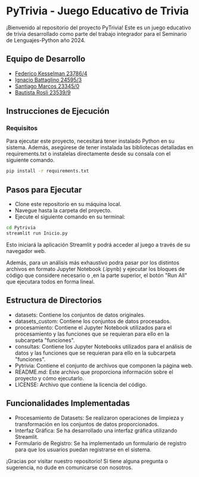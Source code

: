 # PyTrivia - Juego Educativo de Trivia

¡Bienvenido al repositorio del proyecto PyTrivia! Este es un juego educativo de trivia desarrollado como parte del trabajo integrador para el Seminario de Lenguajes-Python año 2024.

## Equipo de Desarrollo
- [Federico Kesselman 23786/4](https://gitlab.catedras.linti.unlp.edu.ar/kesselmanfederico)
- [Ignacio Battaglino 24595/3](https://gitlab.catedras.linti.unlp.edu.ar/battaglinoignacio)
- [Santiago Marcos 23345/0](https://gitlab.catedras.linti.unlp.edu.ar/santiago0105)
- [Bautista Rosli 23539/9](https://gitlab.catedras.linti.unlp.edu.ar/roslibautista05)

## Instrucciones de Ejecución

### Requisitos
Para ejecutar este proyecto, necesitará tener instalado Python en su sistema. Además, asegúrese de tener instalada las bibliotecas detalladas en requirements.txt o instalelas directamente desde su consala con el siguiente comando.

```bash
pip install -r requirements.txt
```
## Pasos para Ejecutar
- Clone este repositorio en su máquina local.
- Navegue hasta la carpeta del proyecto.
- Ejecute el siguiente comando en su terminal:

```bash
cd Pytrivia
streamlit run Inicio.py
```

Esto iniciará la aplicación Streamlit y podrá acceder al juego a través de su navegador web.

Además, para un análisis más exhaustivo podra pasar por los distintos archivos en formato Jupyter Notebook (.ipynb) y ejecutar los bloques de código que considere necesario o ,en la parte superior, el botón "Run All" que ejecutara todos en forma lineal.  

## Estructura de Directorios
- datasets: Contiene los conjuntos de datos originales.
- datasets_custom: Contiene los conjuntos de datos procesados.
- procesamiento: Contiene el Jupyter Notebook utilizados para el procesamiento y las funciones que se requieran para ello en la subcarpeta "funciones".
- consultas: Contiene los Jupyter Notebooks utilizados para el análisis de datos y las funciones que se requieran para ello en la subcarpeta "funciones".
- Pytrivia: Contiene el conjunto de archivos que componen la página web.
- README.md: Este archivo que proporciona información sobre el proyecto y cómo ejecutarlo.
- LICENSE: Archivo que contiene la licencia del código.

## Funcionalidades Implementadas
- Procesamiento de Datasets: Se realizaron operaciones de limpieza y transformación en los conjuntos de datos proporcionados.
- Interfaz Gráfica: Se ha desarrollado una interfaz gráfica utilizando Streamlit.
- Formulario de Registro: Se ha implementado un formulario de registro para que los usuarios puedan registrarse en el sistema.


¡Gracias por visitar nuestro repositorio! Si tiene alguna pregunta o sugerencia, no dude en comunicarse con nosotros.

